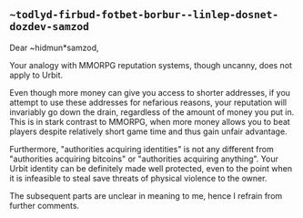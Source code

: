 ## `~todlyd-firbud-fotbet-borbur--linlep-dosnet-dozdev-samzod`
Dear ~hidmun*samzod,

Your analogy with MMORPG reputation systems, though uncanny, does not apply to Urbit.

Even though more money can give you access to shorter addresses, if you attempt to use these addresses for nefarious reasons, your reputation will invariably go down the drain, regardless of the amount of money you put in. This is in stark contrast to MMORPG, when more money allows you to beat players despite relatively short game time and thus gain unfair advantage.

Furthermore, "authorities acquiring identities" is not any different from "authorities acquiring bitcoins" or "authorities acquiring anything". Your Urbit identity can be definitely made well protected, even to the point when it is infeasible to steal save threats of physical violence to the owner. 

The subsequent parts are unclear in meaning to me, hence I refrain from further comments. 